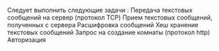 Следует выполнить следующие задачи :
	Передача текстовых сообщений на сервер (протокол TCP)
	Прием текстовых сообщений, полученных с сервера
	Расшифровка сообщений
	Хеш хранение текстовых сообщений
	Запрос на создание комнаты (протокол http)
	Авторизация

